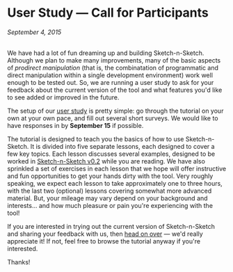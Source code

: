 # User Study &mdash; Call for Participants

*September 4, 2015* <br><br>

We have had a lot of fun dreaming up and building Sketch-n-Sketch. Although we
plan to make many improvements, many of the basic aspects of *prodirect
manipulation* (that is, the combinatation of programmatic and direct
manipulation within a single development environment) work well enough to be
tested out. So, we are running a user study to ask for your feedback about the
current version of the tool and what features you'd like to see added or
improved in the future.

The setup of our [user study][tutorial] is pretty simple: go through the
tutorial on your own at your own pace, and fill out several short surveys.
We would like to have responses in by **September 15** if
possible.

The tutorial is designed to teach you the basics of how to use Sketch-n-Sketch.
It is divided into five separate lessons, each designed to cover a few key
topics. Each lesson discusses several examples, designed to be worked in
[Sketch-n-Sketch v0.2][sns] while you are reading. We have also sprinkled a set
of exercises in each lesson that we hope will offer instructive and fun
opportunities to get your hands dirty with the tool.
Very roughly speaking, we expect each lesson to take
approximately one to three hours, with the last two (optional) lessons
covering somewhat more advanced material.
But, your mileage may vary depend on
your background and interests... and how much pleasure or pain
you're experiencing with the tool!

If you are interested in trying out the current version of Sketch-n-Sketch
and sharing your feedback with us, then [head on over][tutorial] &mdash; we'd
really appreciate it! If not, feel free to browse the tutorial anyway
if you're interested.

Thanks!

[tutorial]: ../tutorial/index.html
[sns]: http://ravichugh.github.io/sketch-n-sketch/releases/v0.2/
